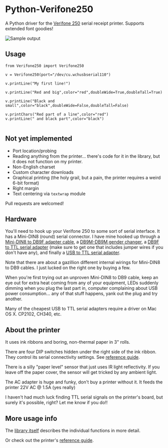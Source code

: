 # Python-Verifone250
A Python driver for the [Verifone 250](http://www.ebay.com/sch/Printers/46712/i.html?_from=R40&_nkw=verifone+250) serial receipt printer. Supports extended font goodies!

![Sample output](https://cloud.githubusercontent.com/assets/6174018/24831029/ba3fd5a8-1c5f-11e7-8ad5-29dac0bd8989.jpg)

## Usage

```
from Verifone250 import Verifone250

v = Verifone250(port="/dev/cu.wchusbserial110")

v.printLine("My first line!")

v.printLine("Red and big",color="red",doubleWide=True,doubleTall=True)

v.printLine("Black and small",color="black",doubleWide=False,doubleTall=False)

v.printChars("Red part of a line",color="red")
v.printLine(" and black part",color="black")


```

## Not yet implemented

- Port location/probing
- Reading anything from the printer... there's code for it in the library, but it does not function on my printer.
- Non-English charset
- Custom character downloads
- Graphical printing (the holy grail, but a pain, the printer requires a weird 6-bit format)
- Right margin
- Text centering via `textwrap` module

Pull requests are welcomed!


## Hardware

You'll need to hook up your Verifone 250 to some sort of serial interface. It has a Mini-DIN8 (round) serial connector. I have mine hooked up through a [Mini-DIN8 to DB9F adapter cable](http://www.ebay.com/sch/i.html?_from=R40&_trksid=p2047675.m570.l1313.TR0.TRC8.A0.H0.X%22DB9P+to+8P+Mini+Din+RS232+Cable+White%22.TRS5&_nkw=%22DB9P+to+8P+Mini+Din+RS232+Cable+White%22&_sacat=0), a [DB9M-DB9M gender changer](http://www.ebay.com/sch/i.html?_odkw=DB9+Male+Serial+Cable+Gender+Changer&_osacat=0&_from=R40&_trksid=m570.l1313&_nkw=DB9+Male+Serial+Gender+Changer&_sacat=0), a [DB9F to TTL serial adapter](http://www.ebay.com/sch/i.html?_odkw=db9%20ttl&_osacat=0&_from=R40&_trksid=p2045573.m570.l1313.TR10.TRC2.A0.H0.Xdb9+ttl.TRS2&_nkw=db9+ttl&_sacat=0) (make sure to get one that includes jumper wires if you don't have any), and finally a [USB to TTL serial adapter](http://www.ebay.com/sch/i.html?_odkw=usb+ttl&_osacat=0&_from=R40&_trksid=p2045573.m570.l1313.TR0.TRC0.A0.H0.Xusb+ttl.TRS1&_nkw=usb+ttl&_sacat=0).

Note that there are about a gazillion different internal wirings for Mini-DIN8 to DB9 cables. I just lucked on the right one by buying a few. 

When you're first trying out an unproven Mini-DIN8 to DB9 cable, keep an eye out for extra heat coming from any of your equipment, LEDs suddenly dimming when you plug the last part in, computer complaining about USB power consumption...  any of that stuff happens, yank out the plug and try another. 

Many of the cheapest USB to TTL serial adapters require a driver on Mac OS X. CP2102, CH340, etc. 

## About the printer

It uses ink ribbons and boring, non-thermal paper in 3" rolls.

There are four DIP switches hidden under the right side of the ink ribbon. They control its serial connectivity settings. See [reference guide](https://github.com/combs/Python-Verifone250/files/907688/Verifone.250.pdf).

There is a silly "paper level" sensor that just uses IR light reflectivity. If you leave off the paper cover, the sensor will get tricked by any ambient light.

The AC adapter is huge and funky, don't buy a printer without it. It feeds the printer 22V AC @ 1.5A (yes really)

I haven't had much luck finding TTL serial signals on the printer's board, but surely it's possible, right? Let me know if you do!!


## More usage info

The [library itself](https://github.com/combs/Python-Verifone250/blob/master/Verifone250.py) describes the individual functions in more detail.

Or check out the printer's [reference guide](https://github.com/combs/Python-Verifone250/files/907688/Verifone.250.pdf).
